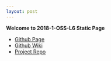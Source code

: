 ```yaml
---
layout: post
---
```


**Welcome to 2018-1-OSS-L6 Static Page**  
* [Github Page](https://18-1-skku-oss.github.io/2018-1-OSS-L6/)
* [Github Wiki](https://github.com/18-1-SKKU-OSS/2018-1-OSS-L6/wiki)
* [Project Repo](https://github.com/18-1-SKKU-OSS/kotlin)
